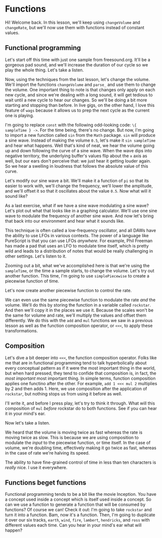 # Functions

Hi! Welcome back. In this lesson, we'll keep using `changeVolume` and `changeRate`, but we'll now use them with functions instead of constant values.

## Functional programming

Let's start off this time with just one sample from freesound.org. It'll be a gorgeous pad sound, and we'll increase the duration of our cycle so we play the whole thing. Let's take a listen.

Now, using the techniques from the last lesson, let's change the volume. We'll import the functions `changeVolume` and `parse_` and use them to change the volume. One important thing to note is that changes only apply on each new cycle, and since we're dealing with a long sound, it will get tedious to wait until a new cycle to hear our changes. So we'll be doing a bit more starting and stopping than before. In live gigs, on the other hand, I love this feature of `wags` because it allows us to prep the next cycle as the current one is playing.

I'm going to replace `const` with the following odd-looking code: `\{ sampleTime } ->`. For the time being, there's no change. But now, I'm going to import a new function called `sin` from the `Math` package. `sin` will produce a sine wave. Instead of making the volume `0.5`, let's make it `sin sampleTime` and hear what happens. Well that's kind of neat, we hear the volume going up and down following the curve of a sine wave. When the wave dips into negative territory, the underlying buffer's values flip about the `x` axis as well, but our ears don't perceive that: we just hear it getting louder again. So we hear a swelling in loudness that follows the absolute value of this curve.

Let's modify our sine wave a bit. We'll make it a function of `pi` so that its easier to work with, we'll change the frequency, we'll lower the amplitude, and we'll offset it so that it oscillates about the value `0.5`. Now what will it sound like?

As a last exercise, what if we have a sine wave modulating a sine wave? Let's plot out what that looks like in a graphing calculator. We'll use one sine wave to modulate the frequency of another sine wave. And now let's bring that back into our environment and hear what it sounds like.

This technique is often called a low-frequency oscillator, and all DAWs have the ability to use LFOs in various contexts. The power of a language like PureScript is that you can use LFOs _anywhere_. For example, Phil Freeman has made a pad that uses an LFO to modulate time itself, which is pretty wild and leads to a distribution of notes that would be really challenging in other settings. Let's listen to it.

Zooming out a bit, what we've accomplished here is that we're using the `sampleTime`, or the time a sample starts, to change the volume. Let's try out another function. This time, I'm going to use `simplePiecewise` to create a piecewise function of time.

Let's now create another piecewise function to control the rate.

We can even use the same piecewise function to modulate the rate _and_ the volume. We'll do this by storing the function in a variable called `rockstar`. And then we'll copy it in the places we use it. Because the scales won't be the same for volume and rate, we'll multiply the values and offset them differently. We do this with the `add` and `mul` functions we saw in a previous lesson as well as the function composition operator, or `<<<`, to apply these transformations.

## Composition

Let's dive a bit deeper into `<<<`, the function composition operator. Folks like me that are in functional programming tend to talk hyperbolically about every conceptual pattern as if it were the most important thing in the world, but when hard pressed, they tend to confide that composition is, in fact, the _most important_ most important thing. In simple terms, function composition applies one functino after the other. For example, `add 1 <<< mul 2` multiplies by 2 and then adds 1. Here, we use composition after the application of `rockstar`, but nothing stops us from using it before as well.

I'll write it, and before I press play, let's try to think it through. What will this composition of `mul` _before_ rockstar do to both functions. See if you can hear it in your mind's ear.

Now let's take a listen.

We heard that the volume is moving twice as fast whereas the rate is moving twice as slow.  This is because we are using composition to modulate the _input_ to the piecewise function, or time itself. In the case of volume, we're doubling time, effectively making it go twice as fast, whereas in the case of rate we're halving its speed.

The ability to have fine-grained control of time in less than ten characters is _really_ nice. I use it everywhere.

## Functions beget functions

Functional programming tends to be a bit like the movie Inception. You have a concept used inside a concept which is itself used inside a concept. So can we use a function to generate a function that will be consumed by functions? Of course we can! Check it out: I'm going to take `rockstar` and turn it into a function. Bam, now it's a function. Then, I'm going to duplicate it over our six tracks, `earth`, `wind`, `fire`, `lambert`, `hendricks`, and `ross` with different values each time. Can you hear in your mind's ear what will happen?

